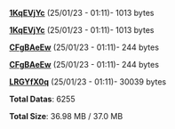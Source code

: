 [**1KqEVjYc**](/data/1KqEVjYc.txt) (25/01/23 - 01:11)- 1013 bytes

[**1KqEVjYc**](/data/1KqEVjYc.txt) (25/01/23 - 01:11)- 1013 bytes

[**CFgBAeEw**](/data/CFgBAeEw.txt) (25/01/23 - 01:11)- 244 bytes

[**CFgBAeEw**](/data/CFgBAeEw.txt) (25/01/23 - 01:11)- 244 bytes

[**LRGYfX0q**](/data/LRGYfX0q.txt) (25/01/23 - 01:11)- 30039 bytes

**Total Datas**: 6255

**Total Size**: 36.98 MB / 37.0 MB